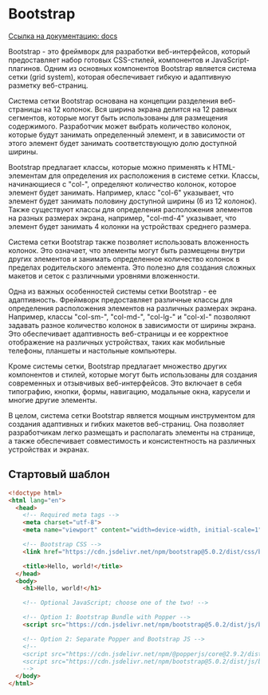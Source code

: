 # Bootstrap

[Ссылка на документацию: docs](https://getbootstrap.com/docs/5.0/layout/grid/)

Bootstrap - это фреймворк для разработки веб-интерфейсов, который предоставляет набор готовых CSS-стилей, компонентов и JavaScript-плагинов. Одним из основных компонентов Bootstrap является система сетки (grid system), которая обеспечивает гибкую и адаптивную разметку веб-страниц.

Система сетки Bootstrap основана на концепции разделения веб-страницы на 12 колонок. Вся ширина экрана делится на 12 равных сегментов, которые могут быть использованы для размещения содержимого. Разработчик может выбрать количество колонок, которые будут занимать определенный элемент, и в зависимости от этого элемент будет занимать соответствующую долю доступной ширины.

Bootstrap предлагает классы, которые можно применять к HTML-элементам для определения их расположения в системе сетки. Классы, начинающиеся с "col-", определяют количество колонок, которое элемент будет занимать. Например, класс "col-6" указывает, что элемент будет занимать половину доступной ширины (6 из 12 колонок). Также существуют классы для определения расположения элементов на разных размерах экрана, например, "col-md-4" указывает, что элемент будет занимать 4 колонки на устройствах среднего размера.

Система сетки Bootstrap также позволяет использовать вложенность колонок. Это означает, что элементы могут быть размещены внутри других элементов и занимать определенное количество колонок в пределах родительского элемента. Это полезно для создания сложных макетов и сеток с различными уровнями вложенности.

Одна из важных особенностей системы сетки Bootstrap - ее адаптивность. Фреймворк предоставляет различные классы для определения расположения элементов на различных размерах экрана. Например, классы "col-sm-", "col-md-", "col-lg-" и "col-xl-" позволяют задавать разное количество колонок в зависимости от ширины экрана. Это обеспечивает адаптивность веб-страницы и ее корректное отображение на различных устройствах, таких как мобильные телефоны, планшеты и настольные компьютеры.

Кроме системы сетки, Bootstrap предлагает множество других компонентов и стилей, которые могут быть использованы для создания современных и отзывчивых веб-интерфейсов. Это включает в себя типографию, кнопки, формы, навигацию, модальные окна, карусели и многие другие элементы.

В целом, система сетки Bootstrap является мощным инструментом для создания адаптивных и гибких макетов веб-страниц. Она позволяет разработчикам легко размещать и располагать элементы на странице, а также обеспечивает совместимость и консистентность на различных устройствах и экранах.

## Стартовый шаблон

```html
<!doctype html>
<html lang="en">
  <head>
    <!-- Required meta tags -->
    <meta charset="utf-8">
    <meta name="viewport" content="width=device-width, initial-scale=1">

    <!-- Bootstrap CSS -->
    <link href="https://cdn.jsdelivr.net/npm/bootstrap@5.0.2/dist/css/bootstrap.min.css" rel="stylesheet" integrity="sha384-EVSTQN3/azprG1Anm3QDgpJLIm9Nao0Yz1ztcQTwFspd3yD65VohhpuuCOmLASjC" crossorigin="anonymous">

    <title>Hello, world!</title>
  </head>
  <body>
    <h1>Hello, world!</h1>

    <!-- Optional JavaScript; choose one of the two! -->

    <!-- Option 1: Bootstrap Bundle with Popper -->
    <script src="https://cdn.jsdelivr.net/npm/bootstrap@5.0.2/dist/js/bootstrap.bundle.min.js" integrity="sha384-MrcW6ZMFYlzcLA8Nl+NtUVF0sA7MsXsP1UyJoMp4YLEuNSfAP+JcXn/tWtIaxVXM" crossorigin="anonymous"></script>

    <!-- Option 2: Separate Popper and Bootstrap JS -->
    <!--
    <script src="https://cdn.jsdelivr.net/npm/@popperjs/core@2.9.2/dist/umd/popper.min.js" integrity="sha384-IQsoLXl5PILFhosVNubq5LC7Qb9DXgDA9i+tQ8Zj3iwWAwPtgFTxbJ8NT4GN1R8p" crossorigin="anonymous"></script>
    <script src="https://cdn.jsdelivr.net/npm/bootstrap@5.0.2/dist/js/bootstrap.min.js" integrity="sha384-cVKIPhGWiC2Al4u+LWgxfKTRIcfu0JTxR+EQDz/bgldoEyl4H0zUF0QKbrJ0EcQF" crossorigin="anonymous"></script>
    -->
  </body>
</html>
```
